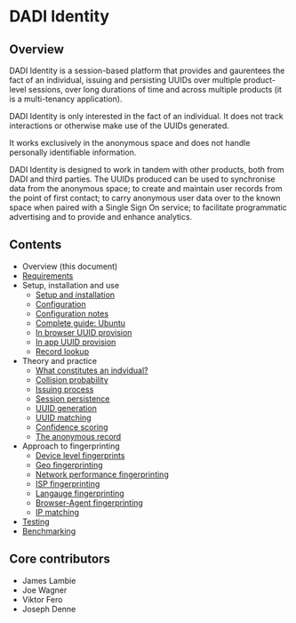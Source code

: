 # DADI Identity

## Overview

DADI Identity is a session-based platform that provides and gaurentees the fact of an individual, issuing and persisting UUIDs over multiple product-level sessions, over long durations of time and across multiple products (it is a multi-tenancy application).

DADI Identity is only interested in the fact of an individual. It does not track interactions or otherwise make use of the UUIDs generated.

It works exclusively in the anonymous space and does not handle personally identifiable information.

DADI Identity is designed to work in tandem with other products, both from DADI and third parties. The UUIDs produced can be used to synchronise data from the anonymous space; to create and maintain user records from the point of first contact; to carry anonymous user data over to the known space when paired with a Single Sign On service; to facilitate programmatic advertising and to provide and enhance analytics.

## Contents

* Overview (this document)
* [Requirements](./docs/requirements.md)
* Setup, installation and use
	* [Setup and installation](./docs/setupAndInstallation.md)
	* [Configuration](./docs/configuration.md)
	* [Configuration notes](./docs/configurationNotes.md)
	* [Complete guide: Ubuntu](./docs/installGuide.ubuntu.md)
	* [In browser UUID provision](./docs/inBroswer.md)
	* [In app UUID provision](./docs/inApp.md)
	* [Record lookup](./docs/recordLookup.md)
* Theory and practice
	* [What constitutes an indvidual?](./docs/theIndividual.md)
	* [Collision probability](./docs/collisionProbability.md)
	* [Issuing process](./docs/issuingProcess.md)
	* [Session persistence](./docs/sessionPersistence.md)
	* [UUID generation](./docs/uuidGeneration.md)
	* [UUID matching](./docs/uuidMatching.md)
	* [Confidence scoring](./docs/confidenceScoring.md)
	* [The anonymous record](./docs/anonymousRecord.md)
* Approach to fingerprinting
	* [Device level fingerprints](./docs/deviceFingerprint.md)
	* [Geo fingerprinting](./docs/geoFingerprint.md)
	* [Network performance fingerprinting](./docs/networkFingerprint.md)
	* [ISP fingerprinting](./docs/ispFingerprint.md)
	* [Langauge fingerprinting](./docs/languageFingerprint.md)
	* [Browser-Agent fingerprinting](./docs/browserAgentFingerprint.md)
	* [IP matching](./docs/ipMatching.md)
* [Testing](./docs/testing.md)
* [Benchmarking](./docs/benchmarking.md)

## Core contributors

* James Lambie
* Joe Wagner
* Viktor Fero
* Joseph Denne